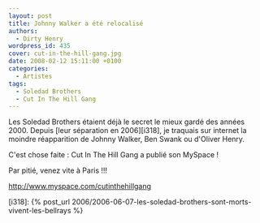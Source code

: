 ```yaml
---
layout: post
title: Johnny Walker a été relocalisé
authors:
  - Dirty Henry
wordpress_id: 435
cover: cut-in-the-hill-gang.jpg
date: 2008-02-12 15:11:00 +0100
categories:
  - Artistes
tags:
  - Soledad Brothers
  - Cut In The Hill Gang
---
```


Les Soledad Brothers étaient déjà le secret le mieux gardé des années 2000.
Depuis [leur séparation en 2006][i318], je traquais sur internet la moindre
réapparition de Johnny Walker, Ben Swank ou d'Oliver Henry.

C'est chose faite : Cut In The Hill Gang a publié son MySpace !

Par pitié, venez vite à Paris !!!

<a href="http://www.myspace.com/cutinthehillgang">http://www.myspace.com/cutinthehillgang</a>

[i318]:
{% post_url 2006/2006-06-07-les-soledad-brothers-sont-morts-vivent-les-bellrays %}
